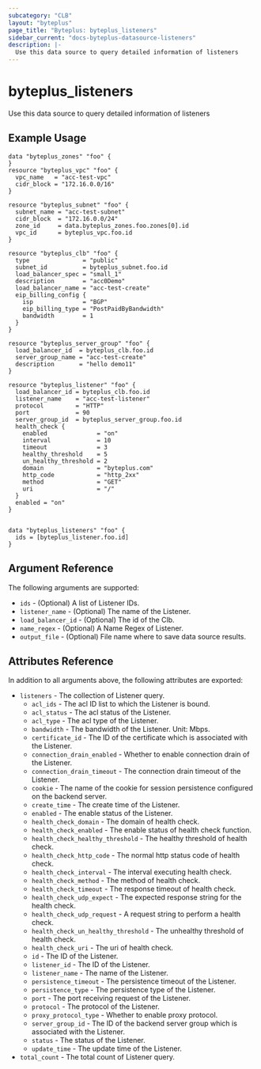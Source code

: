 ```yaml
---
subcategory: "CLB"
layout: "byteplus"
page_title: "Byteplus: byteplus_listeners"
sidebar_current: "docs-byteplus-datasource-listeners"
description: |-
  Use this data source to query detailed information of listeners
---
```

# byteplus_listeners
Use this data source to query detailed information of listeners
## Example Usage
```hcl
data "byteplus_zones" "foo" {
}
resource "byteplus_vpc" "foo" {
  vpc_name   = "acc-test-vpc"
  cidr_block = "172.16.0.0/16"
}

resource "byteplus_subnet" "foo" {
  subnet_name = "acc-test-subnet"
  cidr_block  = "172.16.0.0/24"
  zone_id     = data.byteplus_zones.foo.zones[0].id
  vpc_id      = byteplus_vpc.foo.id
}

resource "byteplus_clb" "foo" {
  type               = "public"
  subnet_id          = byteplus_subnet.foo.id
  load_balancer_spec = "small_1"
  description        = "acc0Demo"
  load_balancer_name = "acc-test-create"
  eip_billing_config {
    isp              = "BGP"
    eip_billing_type = "PostPaidByBandwidth"
    bandwidth        = 1
  }
}

resource "byteplus_server_group" "foo" {
  load_balancer_id  = byteplus_clb.foo.id
  server_group_name = "acc-test-create"
  description       = "hello demo11"
}

resource "byteplus_listener" "foo" {
  load_balancer_id = byteplus_clb.foo.id
  listener_name    = "acc-test-listener"
  protocol         = "HTTP"
  port             = 90
  server_group_id  = byteplus_server_group.foo.id
  health_check {
    enabled              = "on"
    interval             = 10
    timeout              = 3
    healthy_threshold    = 5
    un_healthy_threshold = 2
    domain               = "byteplus.com"
    http_code            = "http_2xx"
    method               = "GET"
    uri                  = "/"
  }
  enabled = "on"
}


data "byteplus_listeners" "foo" {
  ids = [byteplus_listener.foo.id]
}
```
## Argument Reference
The following arguments are supported:
* `ids` - (Optional) A list of Listener IDs.
* `listener_name` - (Optional) The name of the Listener.
* `load_balancer_id` - (Optional) The id of the Clb.
* `name_regex` - (Optional) A Name Regex of Listener.
* `output_file` - (Optional) File name where to save data source results.

## Attributes Reference
In addition to all arguments above, the following attributes are exported:
* `listeners` - The collection of Listener query.
    * `acl_ids` - The acl ID list to which the Listener is bound.
    * `acl_status` - The acl status of the Listener.
    * `acl_type` - The acl type of the Listener.
    * `bandwidth` - The bandwidth of the Listener. Unit: Mbps.
    * `certificate_id` - The ID of the certificate which is associated with the Listener.
    * `connection_drain_enabled` - Whether to enable connection drain of the Listener.
    * `connection_drain_timeout` - The connection drain timeout of the Listener.
    * `cookie` - The name of the cookie for session persistence configured on the backend server.
    * `create_time` - The create time of the Listener.
    * `enabled` - The enable status of the Listener.
    * `health_check_domain` - The domain of health check.
    * `health_check_enabled` - The enable status of health check function.
    * `health_check_healthy_threshold` - The healthy threshold of health check.
    * `health_check_http_code` - The normal http status code of health check.
    * `health_check_interval` - The interval executing health check.
    * `health_check_method` - The method of health check.
    * `health_check_timeout` - The response timeout of health check.
    * `health_check_udp_expect` - The expected response string for the health check.
    * `health_check_udp_request` - A request string to perform a health check.
    * `health_check_un_healthy_threshold` - The unhealthy threshold of health check.
    * `health_check_uri` - The uri of health check.
    * `id` - The ID of the Listener.
    * `listener_id` - The ID of the Listener.
    * `listener_name` - The name of the Listener.
    * `persistence_timeout` - The persistence timeout of the Listener.
    * `persistence_type` - The persistence type of the Listener.
    * `port` - The port receiving request of the Listener.
    * `protocol` - The protocol of the Listener.
    * `proxy_protocol_type` - Whether to enable proxy protocol.
    * `server_group_id` - The ID of the backend server group which is associated with the Listener.
    * `status` - The status of the Listener.
    * `update_time` - The update time of the Listener.
* `total_count` - The total count of Listener query.


